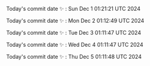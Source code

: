 Today's commit date ✨ : Sun Dec 1 01:21:21 UTC 2024 

Today's commit date ✨ : Mon Dec 2 01:12:49 UTC 2024 

Today's commit date ✨ : Tue Dec 3 01:11:47 UTC 2024 

Today's commit date ✨ : Wed Dec 4 01:11:47 UTC 2024 

Today's commit date ✨ : Thu Dec 5 01:11:48 UTC 2024 

